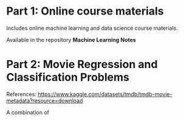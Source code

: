 # Part 1: Online course materials

Includes online machine learning and data science course materials. 

Available in the repository **Machine Learning Notes**

# Part 2: Movie Regression and Classification Problems

References: https://www.kaggle.com/datasets/tmdb/tmdb-movie-metadata?resource=download

A combination of 

